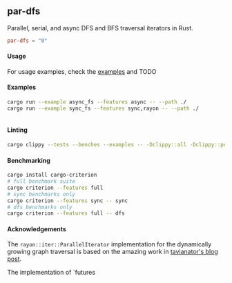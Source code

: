 ## par-dfs

Parallel, serial, and async DFS and BFS traversal iterators in Rust.

```toml
par-dfs = "0"
```

#### Usage
For usage examples, check the [examples](https://github.com/romnn/par-dfs/tree/main/examples) and TODO

#### Examples

```bash
cargo run --example async_fs --features async -- --path ./
cargo run --example sync_fs --features sync,rayon -- --path ./
```

```bash
```

#### Linting

```bash
cargo clippy --tests --benches --examples -- -Dclippy::all -Dclippy::pedantic
```

#### Benchmarking

```bash
cargo install cargo-criterion
# full benchmark suite
cargo criterion --features full
# sync benchmarks only
cargo criterion --features sync -- sync
# dfs benchmarks only
cargo criterion --features full -- dfs
```

#### Acknowledgements

The `rayon::iter::ParallelIterator` implementation for the dynamically growing graph traversal is based on the amazing work in [tavianator's blog post](https://tavianator.com/2022/parallel_graph_search.html).

The implementation of `futures
